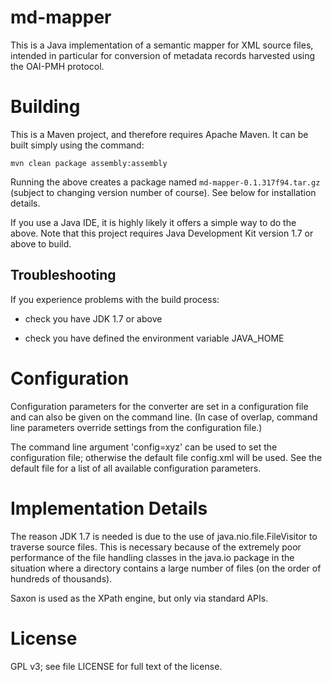 md-mapper
=========

This is a Java implementation of a semantic mapper for XML source
files, intended in particular for conversion of metadata records
harvested using the OAI-PMH protocol.


# Building

This is a Maven project, and therefore requires Apache Maven. It can
be built simply using the command:

```
mvn clean package assembly:assembly
```

Running the above creates a package named
`md-mapper-0.1.317f94.tar.gz` (subject to changing version number of
course). See below for installation details.

If you use a Java IDE, it is highly likely it offers a simple way to
do the above. Note that this project requires Java Development Kit
version 1.7 or above to build.

## Troubleshooting

If you experience problems with the build process:

  - check you have JDK 1.7 or above

  - check you have defined the environment variable JAVA_HOME


# Configuration

Configuration parameters for the converter are set in a configuration
file and can also be given on the command line. (In case of overlap,
command line parameters override settings from the configuration
file.)

The command line argument 'config=xyz' can be used to set the
configuration file; otherwise the default file config.xml will be
used. See the default file for a list of all available configuration
parameters.


# Implementation Details

The reason JDK 1.7 is needed is due to the use of
java.nio.file.FileVisitor to traverse source files. This is necessary
because of the extremely poor performance of the file handling classes
in the java.io package in the situation where a directory contains a
large number of files (on the order of hundreds of thousands).

Saxon is used as the XPath engine, but only via standard APIs.


# License

GPL v3; see file LICENSE for full text of the license.
